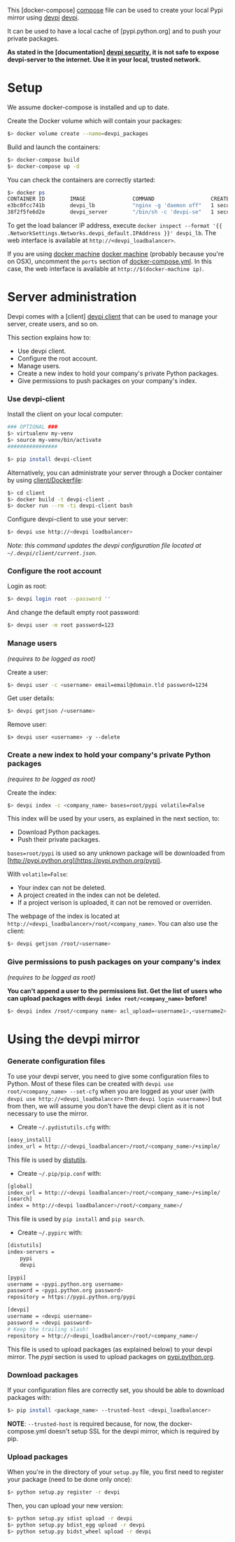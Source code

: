 This [docker-compose] [compose] file can be used to create your local Pypi
mirror using [devpi] [devpi].

It can be used to have a local cache of [pypi.python.org] and to push your
private packages.

**As stated in the [documentation] [devpi security], it is not safe to expose
devpi-server to the internet. Use it in your local, trusted network.**


[compose]: http://doc.devpi.net/latest/
[devpi]: http://doc.devpi.net/latest/
[pypi]: http://pypi.python.org
[devpi security]: http://doc.devpi.net/latest/adminman/security.html


Setup
=====

We assume docker-compose is installed and up to date.

Create the Docker volume which will contain your packages:

```bash
$> docker volume create --name=devpi_packages
```

Build and launch the containers:

```bash
$> docker-compose build
$> docker-compose up -d
```

You can check the containers are correctly started:

```bash
$> docker ps
CONTAINER ID        IMAGE               COMMAND                  CREATED             STATUS                  PORTS               NAMES
e3bc0fcc741b        devpi_lb            "nginx -g 'daemon off"   1 seconds ago       Up 1 seconds            80/tcp, 443/tcp     devpi_lb
38f2f5fe6d2e        devpi_server        "/bin/sh -c 'devpi-se"   1 seconds ago       Up 1 seconds            4040/tcp            devpi_server
```

To get the load balancer IP address, execute `docker inspect --format '{{
.NetworkSettings.Networks.devpi_default.IPAddress }}' devpi_lb`. The web
interface is available at `http://<devpi_loadbalancer>`.

If you are using [docker machine] [docker machine] (probably because you're on
OSX), uncomment the `ports` section of
[docker-compose.yml](docker-compose.yml). In this case, the web interface is
available at `http://$(docker-machine ip)`.


[docker machine]: https://docs.docker.com/machine/


Server administration
=====================

Devpi comes with a [client] [devpi client] that can be used to manage your
server, create users, and so on.

This section explains how to:

* Use devpi client.
* Configure the root account.
* Manage users.
* Create a new index to hold your company's private Python packages.
* Give permissions to push packages on your company's index.

[devpi client]: http://doc.devpi.net/latest/userman/devpi_concepts.html#the-devpi-client


### Use devpi-client

Install the client on your local computer:

```bash
### OPTIONAL ###
$> virtualenv my-venv
$> source my-venv/bin/activate
################

$> pip install devpi-client
```

Alternatively, you can administrate your server through a Docker container by
using [client/Dockerfile](client/Dockerfile):

```bash
$> cd client
$> docker build -t devpi-client .
$> docker run --rm -ti devpi-client bash
```

Configure devpi-client to use your server:

```bash
$> devpi use http://<devpi loadbalancer>
```

*Note: this command updates the devpi configuration file located at
`~/.devpi/client/current.json`.*


### Configure the root account

Login as root:

```bash
$> devpi login root --password ''
```

And change the default empty root password:

```bash
$> devpi user -m root password=123
```


### Manage users

*(requires to be logged as root)*

Create a user:

```bash
$> devpi user -c <username> email=email@domain.tld password=1234
```

Get user details:

```bash
$> devpi getjson /<username>
```

Remove user:

```
$> devpi user <username> -y --delete
```


### Create a new index to hold your company's private Python packages

*(requires to be logged as root)*

Create the index:

```bash
$> devpi index -c <company_name> bases=root/pypi volatile=False
```

This index will be used by your users, as explained in the next section, to:

* Download Python packages.
* Push their private packages.

`bases=root/pypi` is used so any unknown package will be downloaded from
[http://pypi.python.org](https://pypi.python.org/pypi).

With `volatile=False`:

* Your index can not be deleted.
* A project created in the index can not be deleted.
* If a project verison is uploaded, it can not be removed or overriden.


The webpage of the index is located at
`http://<devpi_loadbalancer>/root/<company_name>`. You can also use the client:

```bash
$> devpi getjson /root/<username>
```


### Give permissions to push packages on your company's index

*(requires to be logged as root)*

**You can't append a user to the permissions list. Get the list of users who
can upload packages with `devpi index root/<company_name>` before!**

```bash
$> devpi index /root/<company name> acl_upload=<username1>,<username2>,...
```


Using the devpi mirror
======================

### Generate configuration files

To use your devpi server, you need to give some configuration files to Python.
Most of these files can be created with `devpi use root/<company_name>
--set-cfg` when you are logged as your user (with `devpi use
http://<devpi_loadbalancer>` then `devpi login <username>`) but from then, we
will assume you don't have the devpi client as it is not necessary to use the
mirror.

* Create `~/.pydistutils.cfg` with:

```bash
[easy_install]
index_url = http://<devpi_loadbalancer>/root/<company_name>/+simple/
```

This file is used by [distutils](https://docs.python.org/2/distutils/).

* Create `~/.pip/pip.conf` with:

```bash
[global]
index_url = http://<devpi loadbalancer>/root/<company_name>/+simple/
[search]
index = http://<devpi loadbalancer>/root/<company_name>/
```

This file is used by `pip install` and `pip search`.

* Create `~/.pypirc` with:

```bash
[distutils]
index-servers =
    pypi
    devpi

[pypi]
username = <pypi.python.org username>
password = <pypi.python.org password>
repository = https://pypi.python.org/pypi

[devpi]
username = <devpi username>
password = <devpi password>
# Keep the trailing slash!
repository = http://<devpi_loadbalancer>/root/<company_name>/
```

This file is used to upload packages (as explained below) to your devpi mirror.
The *pypi* section is used to upload packages on
[pypi.python.org](https://pypi.python.org).


### Download packages

If your configuration files are correctly set, you should be able to download packages with:

```bash
$> pip install <package_name> --trusted-host <devpi_loadbalancer>
```

**NOTE**: `--trusted-host` is required because, for now, the docker-compose.yml
doesn't setup SSL for the devpi mirror, which is required by pip.


### Upload packages

When you're in the directory of your `setup.py` file, you first need to
register your package (need to be done only once):

```bash
$> python setup.py register -r devpi
```

Then, you can upload your new version:

```bash
$> python setup.py sdist upload -r devpi
$> python setup.py bdist_egg upload -r devpi
$> python setup.py bidst_wheel upload -r devpi
```

